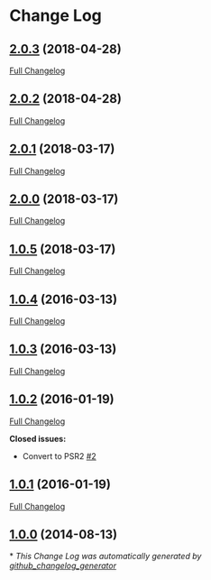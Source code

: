 # Change Log

## [2.0.3](https://github.com/gordonbanderson/weboftalent-gridrows/tree/2.0.3) (2018-04-28)
[Full Changelog](https://github.com/gordonbanderson/weboftalent-gridrows/compare/2.0.2...2.0.3)

## [2.0.2](https://github.com/gordonbanderson/weboftalent-gridrows/tree/2.0.2) (2018-04-28)
[Full Changelog](https://github.com/gordonbanderson/weboftalent-gridrows/compare/2.0.1...2.0.2)

## [2.0.1](https://github.com/gordonbanderson/weboftalent-gridrows/tree/2.0.1) (2018-03-17)
[Full Changelog](https://github.com/gordonbanderson/weboftalent-gridrows/compare/2.0.0...2.0.1)

## [2.0.0](https://github.com/gordonbanderson/weboftalent-gridrows/tree/2.0.0) (2018-03-17)
[Full Changelog](https://github.com/gordonbanderson/weboftalent-gridrows/compare/1.0.5...2.0.0)

## [1.0.5](https://github.com/gordonbanderson/weboftalent-gridrows/tree/1.0.5) (2018-03-17)
[Full Changelog](https://github.com/gordonbanderson/weboftalent-gridrows/compare/1.0.4...1.0.5)

## [1.0.4](https://github.com/gordonbanderson/weboftalent-gridrows/tree/1.0.4) (2016-03-13)
[Full Changelog](https://github.com/gordonbanderson/weboftalent-gridrows/compare/1.0.3...1.0.4)

## [1.0.3](https://github.com/gordonbanderson/weboftalent-gridrows/tree/1.0.3) (2016-03-13)
[Full Changelog](https://github.com/gordonbanderson/weboftalent-gridrows/compare/1.0.2...1.0.3)

## [1.0.2](https://github.com/gordonbanderson/weboftalent-gridrows/tree/1.0.2) (2016-01-19)
[Full Changelog](https://github.com/gordonbanderson/weboftalent-gridrows/compare/1.0.1...1.0.2)

**Closed issues:**

- Convert to PSR2 [\#2](https://github.com/gordonbanderson/weboftalent-gridrows/issues/2)

## [1.0.1](https://github.com/gordonbanderson/weboftalent-gridrows/tree/1.0.1) (2016-01-19)
[Full Changelog](https://github.com/gordonbanderson/weboftalent-gridrows/compare/1.0.0...1.0.1)

## [1.0.0](https://github.com/gordonbanderson/weboftalent-gridrows/tree/1.0.0) (2014-08-13)


\* *This Change Log was automatically generated by [github_changelog_generator](https://github.com/skywinder/Github-Changelog-Generator)*